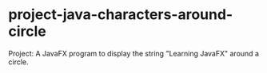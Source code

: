 # project-java-characters-around-circle
Project:
A JavaFX program to display the string "Learning JavaFX" around a circle.
